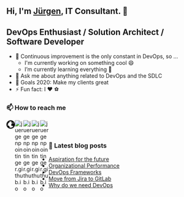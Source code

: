 ## Hi, I'm [Jürgen](https://juergenpointinger.github.io/), IT Consultant. 👋

<!--
**juergenpointinger/juergenpointinger** is a ✨ _special_ ✨ repository because its `README.md` (this file) appears on your GitHub profile.

Here are some ideas to get you started:

- 🔭 I’m currently working on ...
- 🌱 I’m currently learning ...
- 👯 I’m looking to collaborate on ...
- 🤔 I’m looking for help with ...
- 💬 Ask me about ...
- 📫 How to reach me: ...
- 😄 Pronouns: ...
- ⚡ Fun fact: ...
-->

## DevOps Enthusiast / Solution Architect / Software Developer

- 🔭 Continuous improvement is the only constant in DevOps, so ...
  - I'm currently working on something cool 😄
  - I’m currently learning everything 🤣
- 💬 Ask me about anything related to DevOps and the SDLC
- 🥅 Goals 2020: Make my clients great
- ⚡ Fun fact: I ❤️ ⚽

### 📫 How to reach me

[<img align="left" alt="juergenpointinger.github.io" width="22px" src="https://raw.githubusercontent.com/iconic/open-iconic/master/svg/globe.svg" />][website]
[<img align="left" alt="juergenpointinger.github.io" width="22px" src="https://cdn.jsdelivr.net/npm/simple-icons@v3/icons/twitter.svg" />][twitter]
[<img align="left" alt="juergenpointinger.github.io" width="22px" src="https://cdn.jsdelivr.net/npm/simple-icons@v3/icons/linkedin.svg" />][linkedin]
[<img align="left" alt="juergenpointinger.github.io" width="22px" src="https://cdn.jsdelivr.net/npm/simple-icons@v3/icons/instagram.svg" />][instagram]
[<img align="left" alt="juergenpointinger.github.io" width="22px" src="https://cdn.jsdelivr.net/npm/simple-icons@v3/icons/xing.svg" />][xing]

<br />
<br />

### 📕 Latest blog posts
<!-- BLOG-POST-LIST:START -->
- [Aspiration for the future](https://juergenpointinger.github.io/aspiration-for-the-future/)
- [Organizational Performance](https://juergenpointinger.github.io/organizational-performance/)
- [DevOps Frameworks](https://juergenpointinger.github.io/devops-frameworks/)
- [Move from Jira to GitLab](https://juergenpointinger.github.io/jira-gitlab-migration/)
- [Why do we need DevOps](https://juergenpointinger.github.io/why-do-we-need-devops/)
<!-- BLOG-POST-LIST:END -->

[website]: https://juergenpointinger.github.io/
[twitter]: https://twitter.com/pointij
[instagram]: https://www.instagram.com/j.pointi/
[linkedin]: https://www.linkedin.com/in/juergen-pointinger/
[xing]: https://www.xing.com/profile/Juergen_Pointinger/

